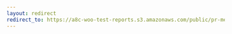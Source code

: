 ```yaml
---
layout: redirect
redirect_to: https://a8c-woo-test-reports.s3.amazonaws.com/public/pr-merge/44434/api/index.html
---
```

